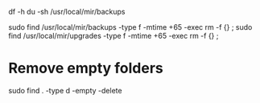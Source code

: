 df -h
du -sh /usr/local/mir/backups

sudo find /usr/local/mir/backups -type f -mtime +65 -exec rm -f {} \;
sudo find /usr/local/mir/upgrades -type f -mtime +65 -exec rm -f {} \;

# Remove empty folders
sudo find . -type d -empty -delete

